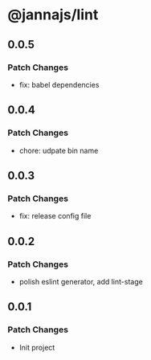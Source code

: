 # @jannajs/lint

## 0.0.5

### Patch Changes

- fix: babel dependencies

## 0.0.4

### Patch Changes

- chore: udpate bin name

## 0.0.3

### Patch Changes

- fix: release config file

## 0.0.2

### Patch Changes

- polish eslint generator, add lint-stage

## 0.0.1

### Patch Changes

- Init project
